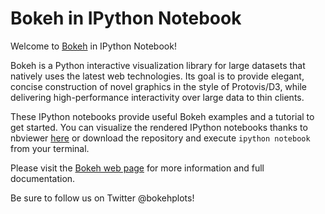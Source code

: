 Bokeh in IPython Notebook
===============================

Welcome to [Bokeh](http://bokeh.pydata.org/) in IPython Notebook!

Bokeh is a Python interactive visualization library for large datasets that natively uses the latest web technologies. Its goal is to provide elegant, concise construction of novel graphics in the style of Protovis/D3, while delivering high-performance interactivity over large data to thin clients.

These IPython notebooks provide useful Bokeh examples and a tutorial to get started. You can visualize the rendered IPython notebooks thanks to nbviewer [here](http://nbviewer.ipython.org/github/ContinuumIO/bokeh-notebooks) or download the repository and execute `ipython notebook` from your terminal.

Please visit the [Bokeh web page](http://bokeh.pydata.org/) for more information and full documentation.

Be sure to follow us on Twitter @bokehplots!
